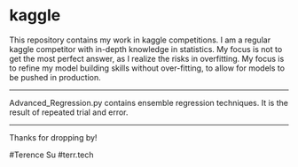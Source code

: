 # kaggle

This repository contains my work in kaggle competitions. I am a regular kaggle competitor with in-depth knowledge in statistics. My focus is not to get the most perfect answer, as I realize the risks in overfitting. My focus is to refine my model building skills without over-fitting, to allow for models to be pushed in production.

---------------------------------------------------------------------------------------------------
Advanced_Regression.py contains ensemble regression techniques. It is the result of repeated trial and error.

---------------------------------------------------------------------------------------------------
Thanks for dropping by!

#Terence Su
#terr.tech
